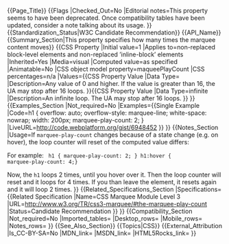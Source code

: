 {{Page_Title}}
{{Flags
|Checked_Out=No
|Editorial notes=This property seems to have been deprecated. Once compatibility tables have been updated, consider a note talking about its usage.
}}
{{Standardization_Status|W3C Candidate Recommendation}}
{{API_Name}}
{{Summary_Section|This property specifies how many times the marquee content moves}}
{{CSS Property
|Initial value=1
|Applies to=non-replaced block-level elements and non-replaced ’inline-block’ elements
|Inherited=Yes
|Media=visual
|Computed value=as specified
|Animatable=No
|CSS object model property=maqueePlayCount
|CSS percentages=n/a
|Values={{CSS Property Value
|Data Type=<non-negative-integer>
|Description=Any value of 0 and higher. If the value is greater than 16, the UA may stop after 16 loops.
}}{{CSS Property Value
|Data Type=infinite
|Description=An infinite loop. The UA may stop after 16 loops.
}}
}}
{{Examples_Section
|Not_required=No
|Examples={{Single Example
|Code=h1 {
	overflow: auto; 
	overflow-style: marquee-line;
	white-space: nowrap;
	width: 200px;
	marquee-play-count: 2;
}
|LiveURL=http://code.webplatform.org/gist/6948452
}}
}}
{{Notes_Section
|Usage=If <code>marquee-play-count</code> changes because of a state change (e.g. on hover), the loop counter will reset of the computed value differs:

For example:
<code>
  h1 { marquee-play-count: 2; }
  h1:hover { marquee-play-count: 4;}
</code>

Now, the <code>h1</code> loops 2 times, until you hover over it. Then the loop counter will reset and it loops for 4 times. If you than leave the element, it resets again and it will loop 2 times.
}}
{{Related_Specifications_Section
|Specifications={{Related Specification
|Name=CSS Marquee Module Level 3
|URL=http://www.w3.org/TR/css3-marquee/#the-marquee-play-count
|Status=Candidate Recommendation
}}
}}
{{Compatibility_Section
|Not_required=No
|Imported_tables=
|Desktop_rows=
|Mobile_rows=
|Notes_rows=
}}
{{See_Also_Section}}
{{Topics|CSS}}
{{External_Attribution
|Is_CC-BY-SA=No
|MDN_link=
|MSDN_link=
|HTML5Rocks_link=
}}